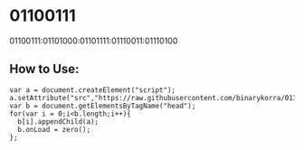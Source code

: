 # 01100111
01100111:01101000:01101111:01110011:01110100

## How to Use:

```
var a = document.createElement("script");
a.setAttribute("src","https://raw.githubusercontent.com/binarykorra/01100111/master/0110101001110011.js");
var b = document.getElementsByTagName("head");
for(var i = 0;i<b.length;i++){
  b[i].appendChild(a);
  b.onLoad = zero();
};
```
